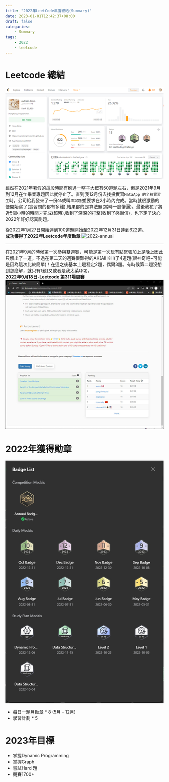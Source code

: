 ```yaml
---
title: "2022年LeetCode年度總結(Summary)"
date: 2023-01-01T12:42:37+08:00
draft: false
categaries:
    - Summary
tags:
    - 2022
    - leetcode
---
```


# Leetcode 總結
![lc-2022](/imgs/lc-2022/lc-2022.png)

雖然在2021年暑假的這段時間有刷過一整子大概有50道題左右，但是2021年9月到12月在忙畢業專題因此就停止了。直到我12月份去找投實習`MataApp 的全棧實習生`時，公司給我發來了一份`OA`或叫`面試題`並要求在2小時內完成。當時就很激動的便開始寫了(實習問的都有多難),結果都的是算法題(當時一臉懵逼)。最後我花了將近5個小時的時間才完成(超時),收到了深深的打擊(收到了感謝信)，也下定了決心2022年好好認真刷題。  

從2022年1月27日開始達到100道題開始至2022年12月31日達到622道。  
**成功獲得了2022年Leetcode年度勛章**
![2022-annual](/imgs/lc-2022/lc-2022-annual.gif)
<!-- ![2022-my-annual](/imgs/lc-2022/lc-my-annual.png) -->

---
在2021年9月的時候第一次參與雙週賽，可能是第一次玩有點緊張加上是晚上因此只解出了一道。不過在第二天的週賽很難得的AK(All Kill)了4道題(很神奇吧~可能是因為這次比較簡單)！在這之後基本上是穩定2題，偶爾3題。有時候第二題沒想到怎麼解，就只有1題(又或者是我太菜QQ)。  
**2022年9月18日-Leetcode 第311場周賽**
![2020-contest](/imgs/lc-2022/lc-2022-contest.jpg)

# 2022年獲得勛章
![lc-2022-awards](/imgs/lc-2022/lc-2022-awards.jpg)

* 每日一題月勛章 * 8 (5月 - 12月)
* 學習計劃 * 5

# 2023年目標
* 掌握Dynamic Programming
* 掌握Graph
* 嘗試Hard 題
* 競賽1700+